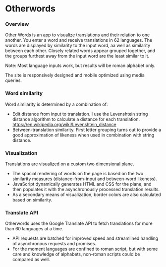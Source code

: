 # Otherwords

### Overview
Other Words is an app to visualize translations and their relation to one another.
You enter a word and receive translations in 62 languages. The words are displayed by similarity to the input word, aa well as similarity between each other. Closely related words appear grouped together, and the groups furthest away from the input word are the least similar to it.

Note: Most language inputs work, but results will be roman alphabet only.

The site is responsively designed and mobile optimized using media queries.

### Word similarity
Word similarity is determined by a combination of:
- Edit distance from input to translation. I use the Levenshtein string distance algorithm to calculate a distance for each translation.
https://en.wikipedia.org/wiki/Levenshtein_distance
- Between-translation similarity. First letter grouping turns out to provide a good approximation of likeness when used in combination with string distance.

### Visualization
Translations are visualized on a custom two dimensional plane.
- The spacial rendering of words on the page is based on the two similarity measures
(distance-from-input and between-word likeness).
- JavaScript dynamically generates HTML and CSS for the plane, and then
populates it with the asynchronously processed translation results.
- As a secondary means of visualization, border colors are also calculated based on similarity.

### Translate API
Otherwords uses the Google Translate API to fetch translations for more
than 60 languages at a time.
- API requests are batched for improved speed and streamlined handling of
asynchronous requests and promises.
- For the moment languages are confined to roman script, but with some care and knowledge of alphabets, non-roman scripts could be compared as well.
